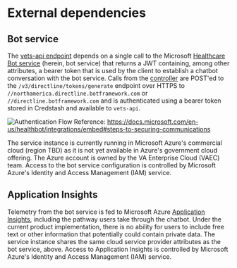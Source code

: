 # External dependencies

## Bot service

The [vets-api endpoint](endpoints.md) depends on a single call to the Microsoft [Healthcare Bot service](https://www.microsoft.com/en-us/research/project/health-bot/) (herein, bot service) that returns a JWT containing, among other attributes, a bearer token that is used by the client to establish a chatbot conversation with the bot service. Calls from the [controller](https://github.com/department-of-veterans-affairs/vets-api/blob/3c3f85a9dbfef6d733e7aaedefcf4bb8ac074537/app/controllers/v0/coronavirus_chatbot/tokens_controller.rb) are POST'ed to the `/v3/directline/tokens/generate` endpoint over HTTPS to `//northamerica.directline.botframework.com` or `//directline.botframework.com` and is authenticated using a bearer token stored in Credstash and available to `vets-api`.

![Authentication Flow](https://docs.microsoft.com/en-us/healthbot/media/admin_portal/keys/flow.png)
Reference: <https://docs.microsoft.com/en-us/healthbot/integrations/embed#steps-to-securing-communications>

The service instance is currently running in Microsoft Azure's commercial cloud (region TBD) as it is not yet available in Azure's government cloud offering. The Azure account is owned by the VA Enterprise Cloud (VAEC) team. Access to the bot service configuration is controlled by Microsoft Azure's Identity and Access Management (IAM) service.


## Application Insights

Telemetry from the bot service is fed to Microsoft Azure [Application Insights](https://docs.microsoft.com/en-us/azure/azure-monitor/app/app-insights-overview), including the pathway users take through the chatbot. Under the current product implementation, there is no ability for users to include free text or other information that potentially could contain private data. The service instance shares the same cloud service provider attributes as the bot service, above. Access to Application Insights is controlled by Microsoft Azure's Identity and Access Management (IAM) service.
